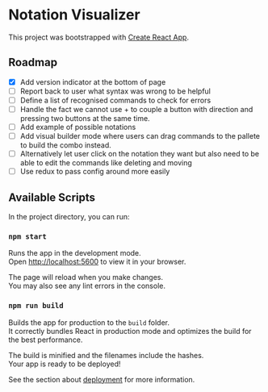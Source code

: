 # Notation Visualizer

This project was bootstrapped with [Create React App](https://github.com/facebook/create-react-app).

## Roadmap

- [x] Add version indicator at the bottom of page
- [ ] Report back to user what syntax was wrong to be helpful
- [ ] Define a list of recognised commands to check for errors
- [ ] Handle the fact we cannot use + to couple a button with direction and pressing two buttons at the same time.
- [ ] Add example of possible notations
- [ ] Add visual builder mode where users can drag commands to the pallete to build the combo instead.
- [ ] Alternatively let user click on the notation they want but also need to be able to edit the commands like deleting and moving
- [ ] Use redux to pass config around more easily

## Available Scripts

In the project directory, you can run:

### `npm start`

Runs the app in the development mode.\
Open [http://localhost:5600](http://localhost:5600) to view it in your browser.

The page will reload when you make changes.\
You may also see any lint errors in the console.

### `npm run build`

Builds the app for production to the `build` folder.\
It correctly bundles React in production mode and optimizes the build for the best performance.

The build is minified and the filenames include the hashes.\
Your app is ready to be deployed!

See the section about [deployment](https://facebook.github.io/create-react-app/docs/deployment) for more information.